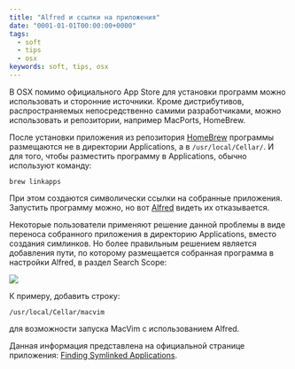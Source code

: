 ```yaml
---
title: "Alfred и ссылки на приложения"
date: "0001-01-01T00:00:00+0000"
tags:
  - soft
  - tips
  - osx
keywords: soft, tips, osx
---
```

В OSX помимо официального App Store для установки программ можно использовать и сторонние источники. Кроме дистрибутивов, распространяемых непосредственно самими разработчиками, можно использовать и репозитории, например MacPorts, HomeBrew.

После установки приложения из репозитория [HomeBrew](http://brew.sh/) программы размещаются не в директории Applications, а в `/usr/local/Cellar/`. И для того, чтобы разместить программу в Applications, обычно используют команду:

	brew linkapps

При этом создаются символически ссылки на собранные приложения. Запустить программу можно, но вот [Alfred](http://www.alfredapp.com/) видеть их отказывается.

Некоторые пользователи применяют решение данной проблемы в виде переноса собранного приложения в директорию Applications, вместо создания симлинков. Но более правильным решением является добавления пути, по которому размещается собранная программа в настройки Alfred, в раздел Search Scope:

![](https://static.juev.org/2014/12/alfred-1.png)

 К примеру, добавить строку:

	/usr/local/Cellar/macvim

для возможности запуска MacVim с использованием Alfred.

Данная информация представлена на официальной странице приложения: [Finding Symlinked Applications](http://support.alfredapp.com/kb:symlinked-apps).
